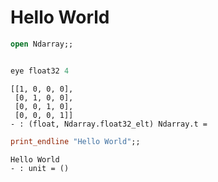 # Hello World

```ocaml
open Ndarray;;

```
```output

```
```ocaml
eye float32 4
```
```output
[[1, 0, 0, 0],
 [0, 1, 0, 0],
 [0, 0, 1, 0],
 [0, 0, 0, 1]]
- : (float, Ndarray.float32_elt) Ndarray.t = 

```


```ocaml
print_endline "Hello World";;
```
```output
Hello World
- : unit = ()

```